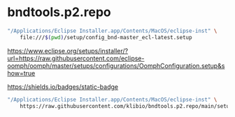 # bndtools.p2.repo

```bash
"/Applications/Eclipse Installer.app/Contents/MacOS/eclipse-inst" \
    file:///$(pwd)/setup/config_bnd-master_ecl-latest.setup
```

https://www.eclipse.org/setups/installer/?url=https://raw.githubusercontent.com/eclipse-oomph/oomph/master/setups/configurations/OomphConfiguration.setup&show=true

https://shields.io/badges/static-badge


```bash
"/Applications/Eclipse Installer.app/Contents/MacOS/eclipse-inst" \
    https://raw.githubusercontent.com/klibio/bndtools.p2.repo/main/setup/config_bnd-master_ecl-latest.setup
```
